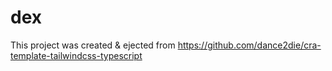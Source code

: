 # dex

This project was created & ejected from https://github.com/dance2die/cra-template-tailwindcss-typescript